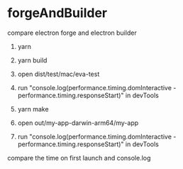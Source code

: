 # forgeAndBuilder
compare electron forge and electron builder

1. yarn
2. yarn build
3. open dist/test/mac/eva-test
4. run "console.log(performance.timing.domInteractive - performance.timing.responseStart)" in devTools

5. yarn make
6. open out/my-app-darwin-arm64/my-app
7. run "console.log(performance.timing.domInteractive - performance.timing.responseStart)" in devTools

compare the time on first launch and console.log
